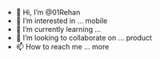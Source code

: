 - 👋 Hi, I’m @01Rehan
- 👀 I’m interested in ... mobile
- 🌱 I’m currently learning ...
- 💞️ I’m looking to collaborate on ... product
- 📫 How to reach me ... more

<!---
01Rehan/01Rehan is a ✨ special ✨ repository because its `README.md` (this file) appears on your GitHub profile.
You can click the Preview link to take a look at your changes.
--->
